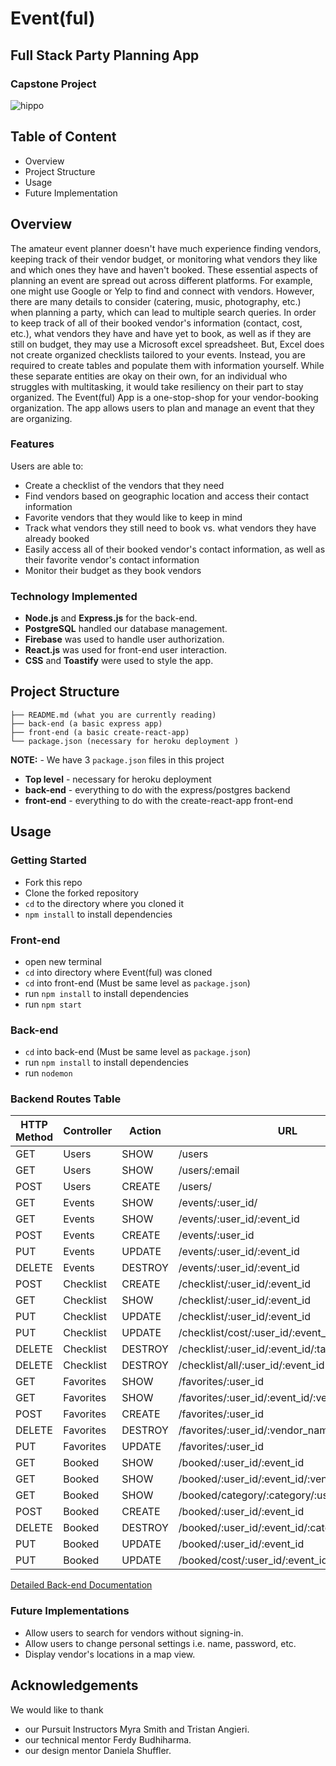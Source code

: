 # Event(ful) 
## Full Stack Party Planning App
### Capstone Project

![hippo](https://github.com/teyannaearle/portfolio/blob/main/src/assets/eventful.gif)


## Table of Content
* Overview
* Project Structure
* Usage 
* Future Implementation
<!-- * Contributors -->

## Overview
The amateur event planner doesn't have much experience finding vendors, keeping track of their vendor budget, or monitoring what vendors they like and which ones they have and haven't booked. These essential aspects of planning an event are spread out across different platforms. For example, one might use Google or Yelp to find and connect with vendors. However, there are many details to consider (catering, music, photography, etc.) when planning a party, which can lead to multiple search queries. In order to keep track of all of their booked vendor's information (contact, cost, etc.), what vendors they have and have yet to book, as well as if they are still on budget, they may use a Microsoft excel spreadsheet. But, Excel does not create organized checklists tailored to your events. Instead, you are required to create tables and populate them with information yourself. While these separate entities are okay on their own, for an individual who struggles with multitasking, it would take resiliency on their part to stay organized.
The Event(ful) App is a one-stop-shop for your vendor-booking organization. The app allows users to plan and manage an event that they are organizing.

### Features

 Users are able to:
* Create a checklist of the vendors that they need
* Find vendors based on geographic location and access their contact information
* Favorite vendors that they would like to keep in mind
* Track what vendors they still need to book vs. what vendors they have already booked
* Easily access all of their booked vendor's contact information, as well as their favorite vendor's contact information
* Monitor their budget as they book vendors

### Technology Implemented
* **Node.js** and **Express.js** for the back-end.
* **PostgreSQL** handled our database management.
* **Firebase** was used to handle user authorization.
* **React.js** was used for front-end user interaction.
* **CSS** and **Toastify** were used to style the app.

## Project Structure

```
├── README.md (what you are currently reading)
├── back-end (a basic express app)
├── front-end (a basic create-react-app)
└── package.json (necessary for heroku deployment )
```

**NOTE:** - We have 3 `package.json` files in this project

- **Top level** - necessary for heroku deployment
- **back-end** - everything to do with the express/postgres backend
- **front-end** - everything to do with the create-react-app front-end


## Usage
### Getting Started
* Fork this repo
* Clone the forked repository
* `cd` to the directory where you cloned it
* `npm install` to install dependencies

### Front-end
* open new terminal
* `cd` into directory where Event(ful) was cloned
* `cd` into front-end (Must be same level as `package.json`)
* run `npm install` to install dependencies
* run `npm start`

### Back-end
* `cd` into back-end (Must be same level as `package.json`)
* run `npm install` to install dependencies
* run `nodemon`

### Backend Routes Table 

| HTTP Method | Controller | Action | URL
| ----------- | ----------- | ----------- | ----------- |
| GET | Users | SHOW | /users |
| GET |Users | SHOW | /users/:email |
| POST | Users | CREATE | /users/ |
| GET | Events | SHOW | /events/:user_id/ |
| GET | Events | SHOW | /events/:user_id/:event_id |
| POST | Events | CREATE | /events/:user_id |
| PUT | Events | UPDATE | /events/:user_id/:event_id |
| DELETE | Events | DESTROY | /events/:user_id/:event_id|
| POST | Checklist | CREATE | /checklist/:user_id/:event_id |
| GET | Checklist | SHOW | /checklist/:user_id/:event_id |
| PUT | Checklist | UPDATE | /checklist/:user_id/:event_id |
| PUT | Checklist | UPDATE | /checklist/cost/:user_id/:event_id |
| DELETE | Checklist | DESTROY | /checklist/:user_id/:event_id/:task_name |
| DELETE | Checklist | DESTROY | /checklist/all/:user_id/:event_id |
| GET | Favorites | SHOW | /favorites/:user_id |
| GET | Favorites | SHOW | /favorites/:user_id/:event_id/:vendor_name |
| POST | Favorites| CREATE | /favorites/:user_id |
| DELETE | Favorites| DESTROY | /favorites/:user_id/:vendor_name |
| PUT |Favorites | UPDATE | /favorites/:user_id |
| GET | Booked | SHOW | /booked/:user_id/:event_id  |
| GET | Booked | SHOW | /booked/:user_id/:event_id/:vendor_name  |
| GET | Booked | SHOW | /booked/category/:category/:user_id/:event_id  |
| POST | Booked| CREATE | /booked/:user_id/:event_id |
| DELETE | Booked| DESTROY | /booked/:user_id/:event_id/:category |
| PUT | Booked | UPDATE | /booked/:user_id/:event_id |
| PUT | Booked | UPDATE | /booked/cost/:user_id/:event_id |



[Detailed Back-end Documentation](https://documenter.getpostman.com/view/16788389/UUy65PT5)

### Future Implementations
* Allow users to search for vendors without signing-in.
* Allow users to change personal settings i.e. name, password, etc. 
* Display vendor's locations in a map view.




## Acknowledgements
We would like to thank 
* our Pursuit Instructors Myra Smith and Tristan Angieri.
* our technical mentor Ferdy Budhiharma.
* our design mentor Daniela Shuffler.



<!-- 
## Contributors
* [Cassidy Beni](https://github.com/cassidybeni)
* [Angelina Ebreo](https://github.com/angelinaebreo)
* [Rayvon Finney-Pinkston](https://github.com/rayfinn55)
* [Teyanna Earle](https://github.com/teyannaearle)
* [Jasleen Villamil](https://github.com/jasleenv)
* [Raymond Udeogu](https://github.com/rayu117)
 -->

